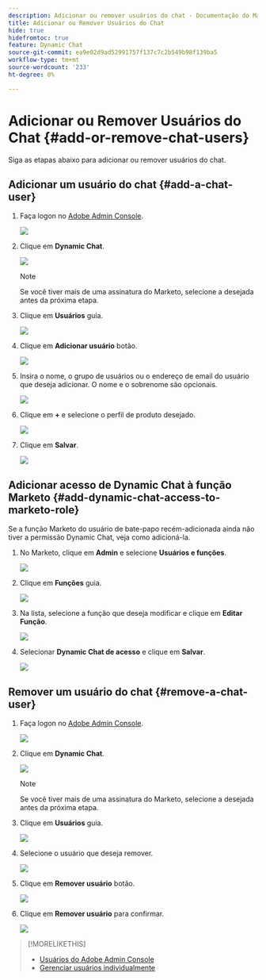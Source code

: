```yaml
---
description: Adicionar ou remover usuários do chat - Documentação do Marketo - Documentação do produto
title: Adicionar ou Remover Usuários do Chat
hide: true
hidefromtoc: true
feature: Dynamic Chat
source-git-commit: ea9e02d9ad52991757f137c7c2b549b98f139ba5
workflow-type: tm+mt
source-wordcount: '233'
ht-degree: 0%

---
```


# Adicionar ou Remover Usuários do Chat {#add-or-remove-chat-users}

Siga as etapas abaixo para adicionar ou remover usuários do chat.

## Adicionar um usuário do chat {#add-a-chat-user}

1. Faça logon no [Adobe Admin Console](https://adminconsole.adobe.com/).

   ![](assets/add-or-remove-chat-users-1.png)

1. Clique em **Dynamic Chat**.

   ![](assets/add-or-remove-chat-users-2.png)

   >[!NOTE]
   >
   >Se você tiver mais de uma assinatura do Marketo, selecione a desejada antes da próxima etapa.

1. Clique em **Usuários** guia.

   ![](assets/add-or-remove-chat-users-3.png)

1. Clique em **Adicionar usuário** botão.

   ![](assets/add-or-remove-chat-users-4.png)

1. Insira o nome, o grupo de usuários ou o endereço de email do usuário que deseja adicionar. O nome e o sobrenome são opcionais.

   ![](assets/add-or-remove-chat-users-5.png)

1. Clique em **+** e selecione o perfil de produto desejado.

   ![](assets/add-or-remove-chat-users-6.png)

1. Clique em **Salvar**.

   ![](assets/add-or-remove-chat-users-7.png)

## Adicionar acesso de Dynamic Chat à função Marketo {#add-dynamic-chat-access-to-marketo-role}

Se a função Marketo do usuário de bate-papo recém-adicionada ainda não tiver a permissão Dynamic Chat, veja como adicioná-la.

1. No Marketo, clique em **Admin** e selecione **Usuários e funções**.

   ![](assets/add-or-remove-chat-users-8.png)

1. Clique em **Funções** guia.

   ![](assets/add-or-remove-chat-users-9.png)

1. Na lista, selecione a função que deseja modificar e clique em **Editar Função**.

   ![](assets/add-or-remove-chat-users-10.png)

1. Selecionar **Dynamic Chat de acesso** e clique em **Salvar**.

   ![](assets/add-or-remove-chat-users-11.png)

## Remover um usuário do chat {#remove-a-chat-user}

1. Faça logon no [Adobe Admin Console](https://adminconsole.adobe.com/).

   ![](assets/add-or-remove-chat-users-12.png)

1. Clique em **Dynamic Chat**.

   ![](assets/add-or-remove-chat-users-13.png)

   >[!NOTE]
   >
   >Se você tiver mais de uma assinatura do Marketo, selecione a desejada antes da próxima etapa.

1. Clique em **Usuários** guia.

   ![](assets/add-or-remove-chat-users-14.png)

1. Selecione o usuário que deseja remover.

   ![](assets/add-or-remove-chat-users-15.png)

1. Clique em **Remover usuário** botão.

   ![](assets/add-or-remove-chat-users-16.png)

1. Clique em **Remover usuário** para confirmar.

   ![](assets/add-or-remove-chat-users-17.png)

>[!MORELIKETHIS]
>
>* [Usuários do Adobe Admin Console](https://helpx.adobe.com/enterprise/using/users.html)
>* [Gerenciar usuários individualmente](https://helpx.adobe.com/enterprise/using/manage-users-individually.html)
